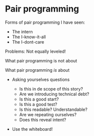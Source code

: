 Pair programming
================

Forms of pair programming I have seen:

 - The intern
 - The I-know-it-all
 - The I-dont-care

Problems: Not equally leveled!

What pair programming is not about

What pair programming *is* about

- Asking yourselves questions

  - Is this in de scope of this story?
  - Are we introducing technical debt?
  - Is this a good start?
  - Is this a good test?
  - Is this readable? Understandable?
  - Are we repeating ourselves?
  - Does this reveal intent?

- Use the whiteboard!


